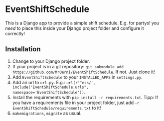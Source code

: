# EventShiftSchedule

This is a Django app to provide a simple shift schedule. E.g. for partys!
you _need_ to place this inside your Django project folder and configure it correctly!

## Installation
1.  Change to your Django project folder.
2.  If your project is in a git repository: `git submodule add https://github.com/MrOerni/EventShiftSchedule`. If not. Just clone it!
3.  Add `EventShiftSchedule` to your `INSTALLED_APPS` in `settings.py`.
4.  Add an url to `url.py`. E.g.: `url(r'^ess/', include("EventShiftSchedule.urls", namespace='EventShiftSchedule'))`.
5.  Install the requirements with `pip install -r requirements.txt`. Tipp: If you have a requirements file in your project folder, just add `-r EventShiftSchedule/requirements.txt` to it!
6.  `makemigrations`, `migrate` as usual.

